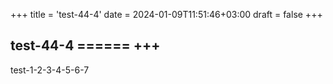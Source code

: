 +++
title = 'test-44-4'
date = 2024-01-09T11:51:46+03:00
draft = false
+++

## test-44-4 ====== +++

test-1-2-3-4-5-6-7
